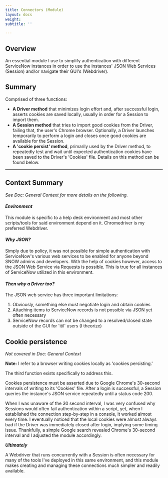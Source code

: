 ```yaml
---
title: Connectors (Module)
layout: docs
weight: 
subtitle: ''

---
```

## Overview

An essential module I use to simplify authentication with different ServiceNow instances in order to use the instances' JSON Web Services (Session) and/or navigate their GUI's (Webdriver).

## Summary

Comprised of three functions:

* **A Driver method** that minimizes login effort and, after successful login, asserts cookies are saved locally, usually in order for a Session to import them.
* **A Session method** that tries to import good cookies from the Driver, failing that, the user's Chrome browser. Optionally, a Driver launches temporarily to perform a login and closes once good cookies are available for the Session.
* **A 'cookie persist' method**, primarily used by the Driver method, to repeatedly test and wait until expected authentication cookies have been saved to the Driver's 'Cookies' file. Details on this method can be found below.

<hr />

## Context Summary

_See Doc: General Context for more details on the following._

#### **_Environment_**

This module is specific to a help desk environment and most other scripts/tools for said environment depend on it. Chromedriver is my preferred Webdriver.

#### **_Why JSON?_**

Simply due to policy, it was not possible for simple authentication with ServiceNow's various web services to be enabled for anyone beyond SNOW admins and developers. With the help of cookies however, access to the JSON Web Service via Requests is possible. This is true for all instances of ServiceNow utilized in this environment.

#### **_Then why a Driver too?_**

The JSON web service has three important limitations:

1. Obviously, something else must negotiate login and obtain cookies
2. Attaching items to ServiceNow records is not possible via JSON yet often necessary
3. ServiceNow records can not be changed to a resolved/closed state outside of the GUI for 'itil' users (I theorize)

## **Cookie persistence**

_Not covered in Doc: General Context_

**Note:** I refer to a browser writing cookies locally as 'cookies persisting.'

The third function exists specifically to address this.

Cookies persistence must be asserted due to Google Chrome's 30-second intervals of writing to its 'Cookies' file. After a login is successful, a Session queries the instance's JSON service repeatedly until a status code 200.

When I was unaware of the 30 second interval, I was very confused why Sessions would often fail authentication within a script, yet, when I established the connection step-by-step in a console, it worked almost every time. I eventually noticed that the local cookies were almost always bad if the Driver was immediately closed after login, implying some timing issue. Thankfully, a simple Google search revealed Chrome's 30-second interval and I adjusted the module accordingly.

**_Ultimately_**

A Webdriver that runs concurrently with a Session is often necessary for many of the tools I've deployed in this same environment, and this module makes creating and managing these connections much simpler and readily available.